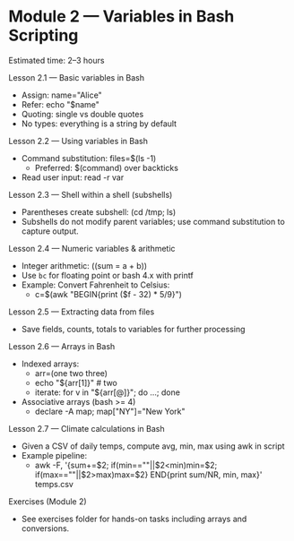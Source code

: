 # Module 2 — Variables in Bash Scripting

Estimated time: 2–3 hours

Lesson 2.1 — Basic variables in Bash
- Assign: name="Alice"
- Refer: echo "$name"
- Quoting: single vs double quotes
- No types: everything is a string by default

Lesson 2.2 — Using variables in Bash
- Command substitution: files=$(ls -1)
  - Preferred: $(command) over backticks
- Read user input: read -r var

Lesson 2.3 — Shell within a shell (subshells)
- Parentheses create subshell: (cd /tmp; ls)
- Subshells do not modify parent variables; use command substitution to capture output.

Lesson 2.4 — Numeric variables & arithmetic
- Integer arithmetic: ((sum = a + b))
- Use `bc` for floating point or bash 4.x with printf
- Example: Convert Fahrenheit to Celsius:
  - c=$(awk "BEGIN{print ($f - 32) * 5/9}")

Lesson 2.5 — Extracting data from files
- Save fields, counts, totals to variables for further processing

Lesson 2.6 — Arrays in Bash
- Indexed arrays:
  - arr=(one two three)
  - echo "${arr[1]}"  # two
  - iterate: for v in "${arr[@]}"; do ...; done
- Associative arrays (bash >= 4)
  - declare -A map; map["NY"]="New York"

Lesson 2.7 — Climate calculations in Bash
- Given a CSV of daily temps, compute avg, min, max using awk in script
- Example pipeline:
  - awk -F, '{sum+=$2; if(min==""||$2<min)min=$2; if(max==""||$2>max)max=$2} END{print sum/NR, min, max}' temps.csv

Exercises (Module 2)
- See exercises folder for hands-on tasks including arrays and conversions.